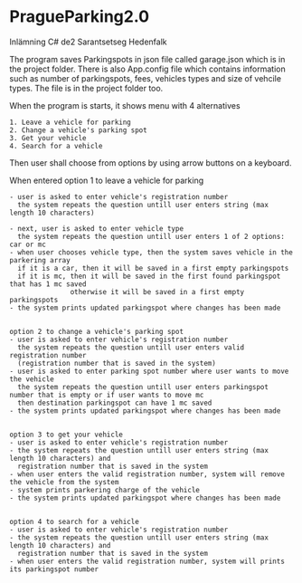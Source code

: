 # PragueParking2.0

Inlämning C# de2
Sarantsetseg Hedenfalk

The program saves Parkingspots in json file called garage.json which is in the project folder.
There is also App.config file which contains information such as number of parkingspots, fees, vehicles types
and size of vehcile types. The file is in the project folder too.



When the program is starts, it shows menu with 4 alternatives

    1. Leave a vehicle for parking
    2. Change a vehicle's parking spot
    3. Get your vehicle
    4. Search for a vehicle

Then user shall choose from options by using arrow buttons on a keyboard.

When entered
    option 1 to leave a vehicle for parking

    - user is asked to enter vehicle's registration number
      the system repeats the question untill user enters string (max length 10 characters)

    - next, user is asked to enter vehicle type
      the system repeats the question untill user enters 1 of 2 options: car or mc
    - when user chooses vehicle type, then the system saves vehicle in the parkering array
	  if it is a car, then it will be saved in a first empty parkingspots
	  if it is mc, then it will be saved in the first found parkingspot that has 1 mc saved
	               otherwise it will be saved in a first empty parkingspots 
    - the system prints updated parkingspot where changes has been made


    option 2 to change a vehicle's parking spot
    - user is asked to enter vehicle's registration number
      the system repeats the question untill user enters valid registration number 
	  (registration number that is saved in the system)
    - user is asked to enter parking spot number where user wants to move the vehicle
      the system repeats the question untill user enters parkingspot number that is empty or if user wants to move mc  
	  then destination parkingspot can have 1 mc saved
    - the system prints updated parkingspot where changes has been made
	

    option 3 to get your vehicle
    - user is asked to enter vehicle's registration number
    - the system repeats the question untill user enters string (max length 10 characters) and
      registration number that is saved in the system
    - when user enters the valid registration number, system will remove the vehicle from the system
    - system prints parkering charge of the vehicle
	- the system prints updated parkingspot where changes has been made
	

    option 4 to search for a vehicle
    - user is asked to enter vehicle's registration number
    - the system repeats the question untill user enters string (max length 10 characters) and
      registration number that is saved in the system
    - when user enters the valid registration number, system will prints its parkingspot number




